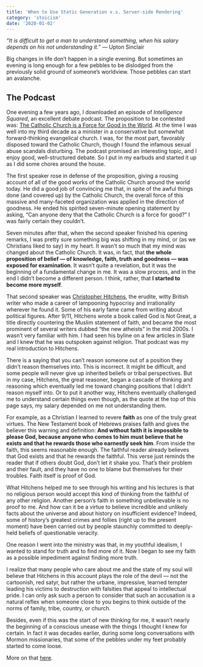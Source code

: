 ```yaml
---
title: 'When to Use Static Generation v.s. Server-side Rendering'
category: 'stoicism'
date: '2020-01-02'
---
```

 
_“It is difficult to get a man to understand something, when his salary depends on his not understanding it.”_ — Upton Sinclair

Big changes in life don’t happen in a single evening. But sometimes an evening is long enough for a few pebbles to be dislodged from the previously solid ground of someone’s worldview. Those pebbles can start an avalanche.

## The Podcast

One evening a few years ago, I downloaded an episode of _Intelligence Squared_, an excellent debate podcast. The proposition to be contested was: [The Catholic Church is a Force for Good in the World](https://www.intelligencesquared.com/events/the-catholic-church-is-a-force-for-good-in-the-world/). At the time I was well into my third decade as a minister in a conservative but somewhat forward-thinking evangelical church. I was, for the most part, favorably disposed toward the Catholic Church, though I found the infamous sexual abuse scandals disturbing. The podcast promised an interesting topic, and I enjoy good, well-structured debate. So I put in my earbuds and started it up as I did some chores around the house.

The first speaker rose in defense of the proposition, giving a rousing account of all of the good works of the Catholic Church around the world today. He did a good job of convincing me that, in spite of the awful things done (and covered up) by the Catholic Church, the overall force of this massive and many-faceted organization was applied in the direction of goodness. He ended his spirited seven-minute opening statement by asking, “Can anyone deny that the Catholic Church is a force for good?” I was fairly certain they couldn’t.

Seven minutes after that, when the second speaker finished his opening remarks, I was pretty sure something big was shifting in my mind, or (as we Christians liked to say) in my heart. It wasn’t so much that my mind was changed about the Catholic Church. It was, in fact, that **the whole proposition of belief — of knowledge, faith, truth and goodness — was exposed for examination**. It wasn’t quite a revelation, but it was the beginning of a fundamental change in me. It was a slow process, and in the end I didn’t become a different person. I think, rather, that **I started to become more myself**.

That second speaker was [Christopher Hitchens](https://en.wikipedia.org/wiki/Christopher_Hitchens), the erudite, witty British writer who made a career of lampooning hypocrisy and irrationality wherever he found it. Some of his early fame came from writing about political figures. After 9/11, Hitchens wrote a book called God is Not Great, a title directly countering the Muslim statement of faith, and became the most prominent of several writers dubbed “the new atheists” in the mid 2000s. I wasn’t very familiar with him. I had seen his byline on a few articles in Slate and I knew that he was outspoken against religion. That podcast was my real introduction to Hitchens.

There is a saying that you can’t reason someone out of a position they didn’t reason themselves into. This is incorrect. It might be difficult, and some people will never give up inherited beliefs or tribal perspectives. But in my case, Hitchens, the great reasoner, began a cascade of thinking and reasoning which eventually led me toward changing positions that I didn’t reason myself into. Or to put it another way, Hitchens eventually challenged me to understand certain things even though, as the quote at the top of this page says, my salary depended on me not understanding them.

For example, as a Christian I learned to revere **faith** as one of the truly great virtues. The New Testament book of Hebrews praises faith and gives the believer this warning and definition: **And without faith it is impossible to please God, because anyone who comes to him must believe that he exists and that he rewards those who earnestly seek him**. From inside the faith, this seems reasonable enough. The faithful reader already believes that God exists and that he rewards the faithful. This verse just reminds the reader that if others doubt God, don’t let it shake you. That’s their problem and their fault, and they have no one to blame but themselves for their troubles. Faith itself is proof of God.

What Hitchens helped me to see through his writing and his lectures is that no religious person would accept this kind of thinking from the faithful of any other religion. Another person’s faith in something unbelievable is no proof to me. And how can it be a virtue to believe incredible and unlikely facts about the universe and about history on insufficient evidence? Indeed, some of history’s greatest crimes and follies (right up to the present moment) have been carried out by people staunchly committed to deeply-held beliefs of questionable veracity.

One reason I went into the ministry was that, in my youthful idealism, I wanted to stand for truth and to find more of it. Now I began to see my faith as a possible impediment against finding more truth.

I realize that many people who care about me and the state of my soul will believe that Hitchens in this account plays the role of the devil — not the cartoonish, red satyr, but rather the urbane, impressive, learned tempter leading his victims to destruction with falsities that appeal to intellectual pride. I can only ask such a person to consider that such an accusation is a natural reflex when someone close to you begins to think outside of the norms of family, tribe, country, or church.

Besides, even if this was the start of new thinking for me, it wasn’t nearly the beginning of a conscious unease with the things I thought I knew for certain. In fact it was decades earlier, during some long conversations with Mormon missionaries, that some of the pebbles under my feet probably started to come loose.

More on that [here](./2_two_mormons.html).